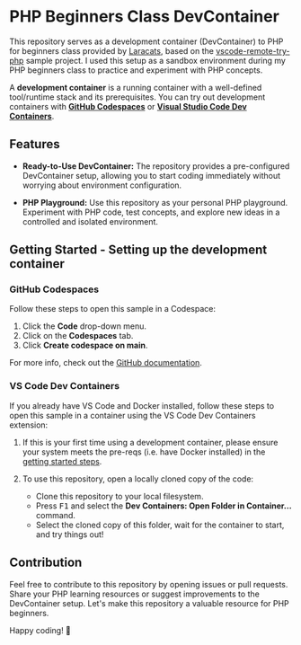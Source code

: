 # PHP Beginners Class DevContainer

This repository serves as a development container (DevContainer) to PHP for beginners class provided by [Laracats](https://laracasts.com/series/php-for-beginners-2023-edition), based on the [vscode-remote-try-php](https://github.com/search?q=org%3Amicrosoft+vscode-remote-try-php&type=Repositories) sample project. I used this setup as a sandbox environment during my PHP beginners class to practice and experiment with PHP concepts.

A **development container** is a running container with a well-defined tool/runtime stack and its prerequisites. You can try out development containers with **[GitHub Codespaces](https://github.com/features/codespaces)** or **[Visual Studio Code Dev Containers](https://aka.ms/vscode-remote/containers)**.

## Features

- **Ready-to-Use DevContainer:** The repository provides a pre-configured DevContainer setup, allowing you to start coding immediately without worrying about environment configuration.

- **PHP Playground:** Use this repository as your personal PHP playground. Experiment with PHP code, test concepts, and explore new ideas in a controlled and isolated environment.

## Getting Started - Setting up the development container

### GitHub Codespaces
Follow these steps to open this sample in a Codespace:
1. Click the **Code** drop-down menu.
2. Click on the **Codespaces** tab.
3. Click **Create codespace on main**.

For more info, check out the [GitHub documentation](https://docs.github.com/en/free-pro-team@latest/github/developing-online-with-codespaces/creating-a-codespace#creating-a-codespace).

### VS Code Dev Containers

If you already have VS Code and Docker installed, follow these steps to open this sample in a container using the VS Code Dev Containers extension:

1. If this is your first time using a development container, please ensure your system meets the pre-reqs (i.e. have Docker installed) in the [getting started steps](https://aka.ms/vscode-remote/containers/getting-started).

2. To use this repository, open a locally cloned copy of the code:

   - Clone this repository to your local filesystem.
   - Press <kbd>F1</kbd> and select the **Dev Containers: Open Folder in Container...** command.
   - Select the cloned copy of this folder, wait for the container to start, and try things out!

## Contribution

Feel free to contribute to this repository by opening issues or pull requests. Share your PHP learning resources or suggest improvements to the DevContainer setup. Let's make this repository a valuable resource for PHP beginners.

Happy coding! 🚀